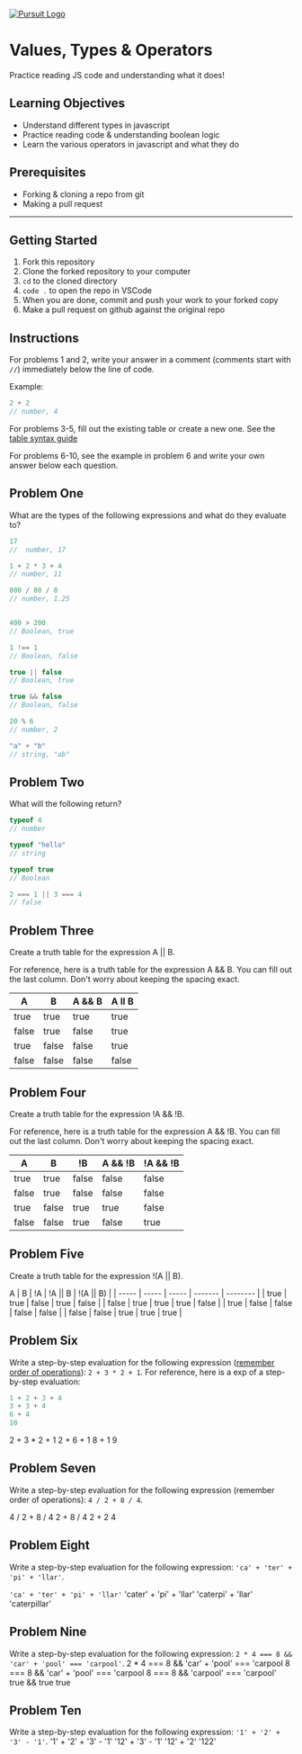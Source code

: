 [![Pursuit Logo](https://avatars1.githubusercontent.com/u/5825944?s=200&v=4)](https://pursuit.org)

# Values, Types & Operators

Practice reading JS code and understanding what it does!

## Learning Objectives

- Understand different types in javascript
- Practice reading code & understanding boolean logic
- Learn the various operators in javascript and what they do

## Prerequisites

- Forking & cloning a repo from git
- Making a pull request

---

## Getting Started

1. Fork this repository
1. Clone the forked repository to your computer
1. `cd` to the cloned directory
1. `code .` to open the repo in VSCode
1. When you are done, commit and push your work to your forked copy
1. Make a pull request on github against the original repo

## Instructions

For problems 1 and 2, write your answer in a comment (comments start with `//`) immediately below the line of code.

Example:

```js
2 + 2
// number, 4
```

For problems 3-5, fill out the existing table or create a new one. See the [table syntax guide](https://www.markdownguide.org/extended-syntax#tables)

For problems 6-10, see the example in problem 6 and write your own answer below each question.



## Problem One

What are the types of the following expressions and what do they evaluate to?

```js
17
//  number, 17

1 + 2 * 3 + 4
// number, 11

800 / 80 / 8
// number, 1.25


400 > 200
// Boolean, true

1 !== 1
// Boolean, false

true || false
// Boolean, true

true && false
// Boolean, false

20 % 6
// number, 2 

"a" + "b"
// string, "ab"
```

## Problem Two

What will the following return?

```js
typeof 4
// number

typeof "hello"
// string

typeof true
// Boolean

2 === 1 || 3 === 4
// false

```

## Problem Three

Create a truth table for the expression A || B.

For reference, here is a truth table for the expression A && B. You can fill out the last column. Don't worry about keeping the spacing exact.

| A     | B     | A && B |  A ll B   |
| ----- | ----- | ------ | ---------- |
| true  | true  | true   |  true    |
| false | true  | false  |  true    |
| true  | false | false  |  true    |
| false | false | false  |  false   |

## Problem Four

Create a truth table for the expression !A && !B.

For reference, here is a truth table for the expression A && !B. You can fill out the last column. Don't worry about keeping the spacing exact.

| A     | B     | !B    | A && !B | !A && !B |
| ----- | ----- | ----- | ------- | -------- |
| true  | true  | false | false   |  false   |
| false | true  | false | false   |  false   |
| true  | false | true  | true    |  false   |
| false | false | true  | false   |  true    |

## Problem Five

Create a truth table for the expression !(A || B).

 A     | B     | !A     | !A || B | !(A || B) |
| ----- | ----- | ----- | ------- | -------- |
| true  | true  | false | true   |  false   |
| false | true  | true  | true   |  false   |
| true  | false | false | false  |  false   |
| false | false | true  | true   |  true    |

## Problem Six

Write a step-by-step evaluation for the following expression ([remember order of operations](https://www.mathsisfun.com/operation-order-pemdas.html)): `2 + 3 * 2 + 1`.
For reference, here is a exp of a step-by-step evaluation:

```js
1 + 2 + 3 + 4
3 + 3 + 4
6 + 4
10
```
2 + 3 * 2 + 1
2 + 6 + 1
8 + 1
9

## Problem Seven

Write a step-by-step evaluation for the following expression (remember order of operations): `4 / 2 + 8 / 4`.

4 / 2 + 8 / 4
2 + 8 / 4
2 + 2
4


## Problem Eight

Write a step-by-step evaluation for the following expression: `'ca' + 'ter' + 'pi' + 'llar'`.

`'ca' + 'ter' + 'pi' + 'llar'`
'cater' + 'pi' + 'llar'
'caterpi' + 'llar'
'caterpillar'
## Problem Nine

Write a step-by-step evaluation for the following expression: `2 * 4 === 8 && 'car' + 'pool' === 'carpool'`.
2 * 4 === 8 && 'car' + 'pool' === 'carpool
8 === 8 && 'car' + 'pool' === 'carpool
8 === 8 && 'carpool' === 'carpool'
true && true
true

## Problem Ten

Write a step-by-step evaluation for the following expression: `'1' + '2' + '3' - '1'`.
'1' + '2' + '3' - '1'
'12' + '3' - '1'
'12' + '2'
'122'

